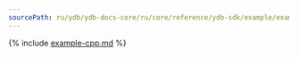 ```yaml
---
sourcePath: ru/ydb/ydb-docs-core/ru/core/reference/ydb-sdk/example/example-cpp.md
---
```

{% include [example-cpp.md](_includes/example-cpp.md) %}
